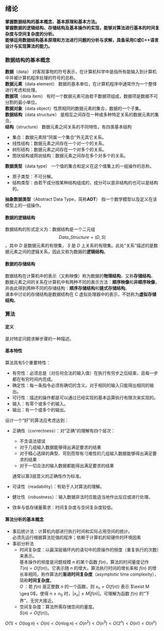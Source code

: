 ## 绪论  
**掌握数据结构的基本概念、基本原理和基本方法。**  
**掌握数据的逻辑结构、存储结构及基本操作的实现，能够对算法进行基本的时间复杂度与空间复杂度的分析。**  
**能够运用数据结构基本原理和方法进行问题的分析与求解，具备采用C或C++语言设计与实现算法的能力。**

### 数据结构的基本概念
**数据**（data） 对客观事物的符号表示，在计算机科学中是指所有能输入到计算机中并被计算机程序处理的符号的总称。  
**数据元素**（data element） 数据的基本单位，在计算机程序中通常作为一个整体进行考虑和处理。  
**数据项**（data item） 有时一个数据元素可由若干数据项组成，数据项是数据不可分割的最小单位。  
**数据对象**（data object）性质相同的数据元素的集合，数据的一个子集。  
**数据结构**（data structure） 是相互之间存在一种或多种特定关系的数据元素的集合。  
**结构**（structure） 数据元素之间关系的不同特性，有四类基本结构  
* 集合：数据元素除“同属一个集合”外无其它关系。  
* 线性结构：数据元素之间存在一个对一个的关系。  
* 树形结构：数据元素之间存在一个对多个的关系。  
* 图状结构或网状结构：数据元素之间存在多个对多个的关系。  

**数据类型**（data type） 一个值的集合和定义在这个值集上的一组操作的总称。  
* 原子类型：不可分解。  
* 结构类型：由若干成分按某种结构组成的，成分可以是非结构的也可以是结构的。  

**抽象数据类型**（Abstract Data Type，简称**ADT**） 指一个数学模型以及定义在该模型上的一组操作。  

#### 数据的逻辑结构  
数据结构的形式定义为：数据结构是一个二元组 $$Data\_Structure=(D,S)$$。其中 $D$ 是数据元素的有限集， $S$ 是 $D$ 上关系的有限集。此处“关系”描述的是数据元素之间的逻辑关系，因此又称为数据的**逻辑结构**。

#### 数据的存储结构
数据结构在计算机中的表示（又称映像）称为数据的**物理结构**，又称**存储结构**。  
数据元素之间的关系在计算机中有两种不同的表示方法：**顺序映像**和**非顺序映像**，并由此得到两种不同的存储结构：**顺序存储结构**和**链式存储结构**。  
课本中讨论的存储结构是数据结构在 C 虚拟处理器中的表示，不妨称为**虚拟存储结构**。  

### 算法  
#### 定义  
是对特定问题求解步骤的一种描述。  

#### 基本特性  
算法具有5个重要特性：  
* 有穷性：必须总是（对任何合法的输入值）在执行有穷步之后结束，且每一步都在有穷时间内完成。  
* 确定性：每一条指令必须有确切的含义。对于相同的输入只能得出相同的输出。  
* 可行性：描述的操作都是可以通过已经实现的基本运算执行有限次来实现的。  
* 输入：有零个或多个的输入。  
* 输出：有一个或多个的输出。  

设计一个“好”的算法应考虑达到：  
* 正确性（correctness）：对“正确”的理解有四个层次：  
	* 不含语法错误  
	* 对于几组输入数据能够得出满足要求的结果  
	* 对于精心选择的典型、苛刻而带有刁难性的几组输入数据能够得出满足要求的结果  
	* 对于一切合法的输入数据都能得出满足要求的结果  
  
	通常以第3层意义的正确性作为标准。  
* 可读性（readability）：有助于人对算法的理解。  
* 健壮性（robustness）：输入数据非法时应能适当地作出反应或进行处理。  
* 效率与低存储量需求：时间复杂度与空间复杂度较低。  
  
#### 算法分析的基本概念  
* 事后统计法：计算机内部进行执行时间和实际占用空间的统计。  
  必须先运行根据算法贬值的程序；依赖于计算机的软硬件的环境因素  
* 事前分析法  
  * 时间复杂度：以最深层循环内的语句中的原操作的频度（重复执行的次数）来表示。  
    基本操作的频度是问题规模 $n$ 的某个函数 $f(n)$，算法的时间量度记作 $T(n)=O(f(n))$。它表示随 $n$ 的增大，算法执行时间的增长率和 $f(n)$ 的增长率相同，称作算法的**渐进时间复杂度**（asymptotic time complexity），简称**时间复杂度**。  
    $O$ ：若 $f(n)$ 是正整数 $n$ 的一个函数，则 $x_n=O(f(n))$ 表示 $\exist M \geq 0$，使得 $n\geq n_0$ 时，$|x_n|\leq M|f(n)|$。可理解为函数 $f(n)$ 的“下界”，无穷大接近。  
  * 空间复杂度：算法所需存储空间的量度。  
    $S(n) = O(f(n))$。  

$O(1)<O(\log n)<O(n)<O(n\log n)<O(n^2)<O(n^3)<O(2^n)<O(n!)<O(n^n)$
